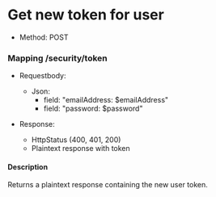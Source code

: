 # Get new token for user

* Method: POST

### Mapping /security/token

* Requestbody:
    * Json:
        * field: "emailAddress: $emailAddress"
        * field: "password: $password"

* Response:
    * HttpStatus (400, 401, 200)
    * Plaintext response with token

#### Description

Returns a plaintext response containing the new user token.